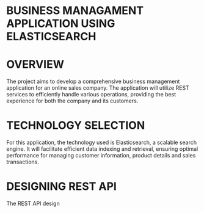 # BUSINESS MANAGAMENT APPLICATION USING ELASTICSEARCH 

# OVERVIEW
The project aims to develop a comprehensive business management application for an online sales 
company. The application will utilize REST services to efficiently handle various operations, providing
the best experience for both the company and its customers. 

# TECHNOLOGY SELECTION
For this application, the technology used is Elasticsearch, a scalable search engine. It will facilitate
efficient data indexing and retrieval, ensuring optimal performance for managing customer information,
product details and sales transactions. 

# DESIGNING REST API

The REST API design 
